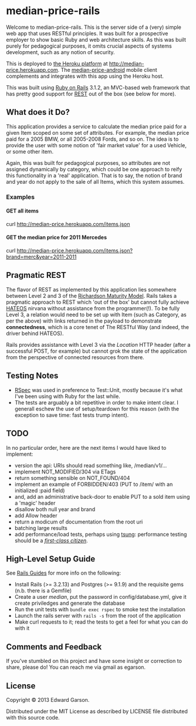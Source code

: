 # median-price-rails

Welcome to median-price-rails. This is the server side of a (very) simple web app that uses RESTful principles. It was built for a prospective employer to show basic Ruby and web architecture skills. As this was built purely for pedagogical purposes, it omits crucial aspects of systems development, such as any notion of security.

This is deployed to [the Heroku platform](https://www.heroku.com/) at http://median-price.herokuapp.com. The [median-price-android](http://github.com/egarson/median-price-android) mobile client complements and integrates with this app using the Heroku host.

This was built using [Ruby on Rails](http://rubyonrails.org) 3.1.2, an MVC-based web framework that has pretty good support for [REST](http://en.wikipedia.org/wiki/Representational_state_transfer) out of the box (see below for more).

## What does it Do?

This application provides a service to calculate the median price paid for a given Item scoped on some set of attributes. For example, the median price paid for a 2005 BMW, or all 2005-2008 Fords, and so on. The idea is to provide the user with some notion of 'fair market value' for a used Vehicle, or some other item.

Again, this was built for pedagogical purposes, so attributes are not assigned dynamically by category, which could be one approach to reify this functionality in a 'real' application. That is to say, the notion of brand and year do not apply to the sale of all Items, which this system assumes.

### Examples

#### GET all items
  curl http://median-price.herokuapp.com/items.json

#### GET the median price for 2011 Mercedes
  curl http://median-price.herokuapp.com/items.json?brand=merc&year=2011-2011

## Pragmatic REST

The flavor of REST as implemented by this application lies somewhere between Level 2 and 3 of the [Richardson Maturity Model](http://martinfowler.com/articles/richardsonMaturityModel.html). Rails takes a pragmatic approach to REST which 'out of the box' but cannot fully achieve [HATEOS](http://en.wikipedia.org/wiki/HATEOAS) nirvana without assistance from the programmer(!). To be fully Level 3, a relation would need to be set up with Item (such as Category, as per the above) with links returned in the payload to demonstrate **connectedness**, which is a core tenet of The RESTful Way (and indeed, the driver behind HATEOS).

Rails provides assistance with Level 3 via the *Location* HTTP header (after a successful POST, for example) but cannot grok the state of the application from the perspective of connected resources from there.

## Testing Notes

* [RSpec](http://rspec.info/) was used in preference to Test::Unit, mostly because it's what I've been using with Ruby for the last while.
* The tests are arguably a bit repetitive in order to make intent clear. I generall eschew the use of setup/teardown for this reason (with the exception to save time: fast tests trump intent).

## TODO

In no particular order, here are the next items I would have liked to implement:

* version the api: URIs should read something like, /median/v1/...
* implement NOT_MODIFIED/304 via ETags
* return something sensible on NOT_FOUND/404
* implement an example of FORBIDDEN/403 (PUT to /item/<id> with an initialized :paid field)
* and, add an administrative back-door to enable PUT to a sold item using a 'magic' header
* disallow both null year and brand
* add Allow header
* return a modicum of documentation from the root uri
* batching large results
* add performance/load tests, perhaps using [tsung](http://tsung.erlang-projects.org/): performance testing should be a [*first-class citizen*](http://www.thoughtworks.com/radar).

## High-Level Setup Guide

See [Rails Guides](http://guides.rubyonrails.org/) for more info on the following:

* Install Rails (>= 3.2.13) and Postgres (>= 9.1.9) and the requisite gems (n.b. there is a Gemfile)
* Create a user *median*, put the password in config/database.yml, give it create priviledges and generate the database
* Run the unit tests with `bundle exec rspec` to smoke test the installation
* Launch the rails server with `rails -s` from the root of the application
* Make curl requests to it; read the tests to get a feel for what you can do with it

## Comments and Feedback

If you've stumbled on this project and have some insight or correction to share, please do! You can reach me via gmail as egarson.

## License

Copyright © 2013 Edward Garson.

Distributed under the MIT License as described by LICENSE file distributed with this source code.
